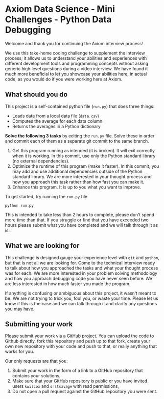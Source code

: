 # Axiom Data Science - Mini Challenges - Python Data Debugging

Welcome and thank you for continuing the Axiom interview process!

We use this take-home coding challenge to supplement the interview process; it allows us to understand your abilities and experiences with different development tools and programming concepts without asking generic high level questions during a video interview. We have found it much more beneficial to let you showcase your abilities here, in actual code, as you would do if you were working here at Axiom.

## What should you do

This project is a self-contained python file (`run.py`) that does three things:

* Loads data from a local data file (`data.csv`)
* Computes the average for each data column
* Returns the averages in a Python dictionary

**Solve the following 3 tasks** by editing the `run.py` file. Solve these in order and commit each of them as a separate git commit to the same branch.

1. Get this program running as intended (it is broken). It will exit correctly when it is working. In this commit, use only the Python standard library (no external dependencies).
2. Optimize the runtime of this program (make it faster). In this commit, you may add and use additional dependencies outside of the Python standard library. We are more interested in your thought process and how you approach this task rather than how fast you can make it.
3. Enhance this program. It is up to you what you want to improve.

To get started, try running the `run.py` file:

```shell
python run.py
```

This is intended to take less than 2 hours to complete, please don't spend more time than that. If you struggle or find that you have exceeded two hours please submit what you have completed and we will talk through it as is.

## What we are looking for

This challenge is designed gauge your experience level with `git` and `python`, but that is not all we are looking for. Come to the technical interview ready to talk about how you approached the tasks and what your thought process was for each. We are more interested in your problem solving methodology and how you approach debugging code you have never seen before. We are less interested in how much faster you made the program.

If anything is confusing or ambiguous about this project, it wasn't meant to be. We are not trying to trick you, fool you, or waste your time. Please let us know if this is the case and we can talk through it and clarify any questions you may have.

## Submitting your work

Please submit your work via a GitHub project. You can upload the code to Github directly, fork this repository and push up to that fork, create your own new repository with your code and push to that, or really anything that works for you.

Our only requests are that you:

1. Submit your work in the form of a link to a GitHub repository that contains your solutions,
2. Make sure that your GitHub repository is public or you have invited users `kwilcox` and `srstsavage` with read permissions,
3. Do not open a pull request against the GitHub repository you were sent.
